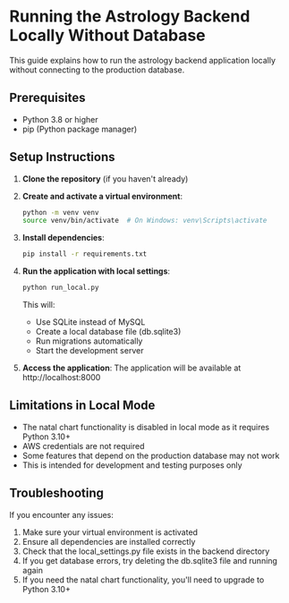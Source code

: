# Running the Astrology Backend Locally Without Database

This guide explains how to run the astrology backend application locally without connecting to the production database.

## Prerequisites

- Python 3.8 or higher
- pip (Python package manager)

## Setup Instructions

1. **Clone the repository** (if you haven't already)

2. **Create and activate a virtual environment**:
   ```bash
   python -m venv venv
   source venv/bin/activate  # On Windows: venv\Scripts\activate
   ```

3. **Install dependencies**:
   ```bash
   pip install -r requirements.txt
   ```

4. **Run the application with local settings**:
   ```bash
   python run_local.py
   ```

   This will:
   - Use SQLite instead of MySQL
   - Create a local database file (db.sqlite3)
   - Run migrations automatically
   - Start the development server

5. **Access the application**:
   The application will be available at http://localhost:8000

## Limitations in Local Mode

- The natal chart functionality is disabled in local mode as it requires Python 3.10+
- AWS credentials are not required
- Some features that depend on the production database may not work
- This is intended for development and testing purposes only

## Troubleshooting

If you encounter any issues:

1. Make sure your virtual environment is activated
2. Ensure all dependencies are installed correctly
3. Check that the local_settings.py file exists in the backend directory
4. If you get database errors, try deleting the db.sqlite3 file and running again
5. If you need the natal chart functionality, you'll need to upgrade to Python 3.10+ 